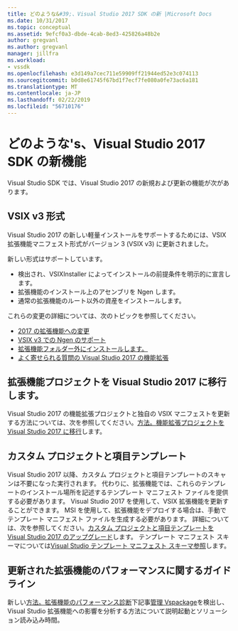 ```yaml
---
title: どのような&#39;、Visual Studio 2017 SDK の新 |Microsoft Docs
ms.date: 10/31/2017
ms.topic: conceptual
ms.assetid: 9efcf0a3-dbde-4cab-8ed3-425826a48b2e
author: gregvanl
ms.author: gregvanl
manager: jillfra
ms.workload:
- vssdk
ms.openlocfilehash: e3d149a7cec711e59909ff21944ed52e3c074113
ms.sourcegitcommit: b0d8e61745f67bd1f7ecf7fe080a0fe73ac6a181
ms.translationtype: MT
ms.contentlocale: ja-JP
ms.lasthandoff: 02/22/2019
ms.locfileid: "56710176"
---
```

# <a name="what39s-new-in-the-visual-studio-2017-sdk"></a>どのような&#39;s、Visual Studio 2017 SDK の新機能

Visual Studio SDK では、Visual Studio 2017 の新規および更新の機能が次があります。

## <a name="vsix-v3-format"></a>VSIX v3 形式

Visual Studio 2017 の新しい軽量インストールをサポートするためには、VSIX 拡張機能マニフェスト形式がバージョン 3 (VSIX v3) に更新されました。

新しい形式はサポートしています。

* 検出され、VSIXInstaller によってインストールの前提条件を明示的に宣言します。
* 拡張機能のインストール上のアセンブリを Ngen します。
* 通常の拡張機能のルート以外の資産をインストールします。

これらの変更の詳細については、次のトピックを参照してください。

* [2017 の拡張機能への変更](breaking-changes-2017.md)
* [VSIX v3 での Ngen のサポート](ngen-support.md)
* [拡張機能フォルダー外にインストールします。](set-install-root.md)
* [よく寄せられる質問の Visual Studio 2017 の機能拡張](faq-2017.md)

## <a name="migrate-extensibility-project-to-visual-studio-2017"></a>拡張機能プロジェクトを Visual Studio 2017 に移行します。

Visual Studio 2017 の機能拡張プロジェクトと独自の VSIX マニフェストを更新する方法については、次を参照してください。[方法。機能拡張プロジェクトを Visual Studio 2017 に移行](how-to-migrate-extensibility-projects-to-visual-studio-2017.md)します。

## <a name="custom-project-and-item-templates"></a>カスタム プロジェクトと項目テンプレート

Visual Studio 2017 以降、カスタム プロジェクトと項目テンプレートのスキャンは不要になった実行されます。 代わりに、拡張機能では、これらのテンプレートのインストール場所を記述するテンプレート マニフェスト ファイルを提供する必要があります。 Visual Studio 2017 を使用して、VSIX 拡張機能を更新することができます。 MSI を使用して、拡張機能をデプロイする場合は、手動でテンプレート マニフェスト ファイルを生成する必要があります。 詳細については、次を参照してください。[カスタム プロジェクトと項目テンプレートを Visual Studio 2017 のアップグレード](../extensibility/upgrading-custom-project-and-item-templates-for-visual-studio-2017.md)します。 テンプレート マニフェスト スキーマについては[Visual Studio テンプレート マニフェスト スキーマ参照](../extensibility/visual-studio-template-manifest-schema-reference.md)します。

## <a name="updated-extension-performance-guidelines"></a>更新された拡張機能のパフォーマンスに関するガイドライン

新しい[方法。拡張機能のパフォーマンス診断](how-to-diagnose-extension-performance.md)下記事[管理 Vspackage](managing-vspackages.md)を検出し、Visual Studio 拡張機能への影響を分析する方法について説明起動とソリューション読み込み時間。
